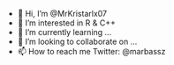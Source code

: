 - 👋 Hi, I’m @MrKristarlx07
- 👀 I’m interested in R & C++
- 🌱 I’m currently learning ...
- 💞️ I’m looking to collaborate on ...
- 📫 How to reach me Twitter: @marbassz

<!---
MrKristarlx07/MrKristarlx07 is a ✨ special ✨ repository because its `README.md` (this file) appears on your GitHub profile.
You can click the Preview link to take a look at your changes.
--->
